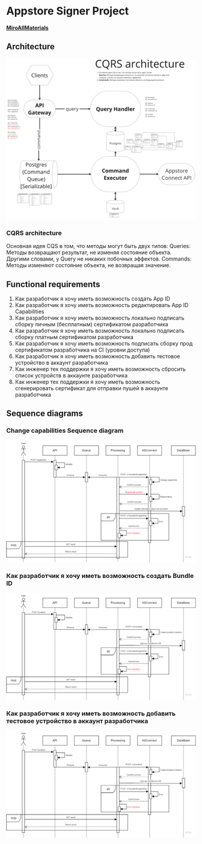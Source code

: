 # Appstore Signer Project

**[MiroAllMaterials](https://miro.com/app/board/uXjVN7ZCQww=/)**

## Architecture

![top-level_architecture.png](doc/images/img.png)

### CQRS architecture
Основная идея CQS в том, что методы могут быть двух типов:
Queries: Методы возвращают результат, не изменяя состояние объекта. Другими словами, у Query не никаких побочных эффектов.
Commands: Методы изменяют состояние объекта, не возвращая значение.

## Functional requirements

1. Как разработчик я хочу иметь возможность создать App ID 
2. Как разработчик я хочу иметь возможность редактировать App ID Capabilities 
3. Как разработчик я хочу иметь возможность локально подписать сборку личным (бесплатным) сертификатом разработчика 
4. Как разработчик я хочу иметь возможность локально подписать сборку платным сертификатом разработчика
5. Как разработчик я хочу иметь возможность подписать сборку прод сертификатом разработчика на CI (уровни доступа)
6. Как разработчик я хочу иметь возможность добавить тестовое устройство в аккаунт разработчика
7. Как инженер тех поддержки я хочу иметь возможность сбросить список устройств в аккаунте разработчика 
8. Как инженер тех поддержки я хочу иметь возможность сгенерировать сертификат для отправки пушей в аккаунте разработчика

## Sequence diagrams
### Change capabilities Sequence diagram
![](doc/images/img_1.png)

### Как разработчик я хочу иметь возможность создать Bundle ID
![](doc/images/img_2.png)

### Как разработчик я хочу иметь возможность добавить тестовое устройство в аккаунт разработчика
![](doc/images/img_2.png)

